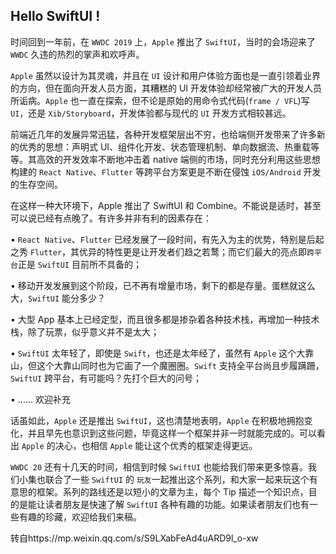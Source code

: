 ## Hello SwiftUI !

时间回到一年前，在 `WWDC 2019` 上，`Apple` 推出了 `SwiftUI`，当时的会场迎来了 `WWDC` 久违的热烈的掌声和欢呼声。

`Apple` 虽然以设计为其灵魂，并且在 `UI` 设计和用户体验方面也是一直引领着业界的方向，但在面向开发人员方面，其糟糕的 UI 开发体验却经常被广大的开发人员所诟病。`Apple` 也一直在探索，但不论是原始的用命令式代码(`frame / VFL`)写 `UI`，还是 `Xib/Storyboard`，开发体验都与现代的 `UI` 开发方式相较甚远。

前端近几年的发展异常迅猛，各种开发框架层出不穷，也给端侧开发带来了许多新的优秀的思想：声明式 UI、组件化开发、状态管理机制、单向数据流、热重载等等。其高效的开发效率不断地冲击着 native 端侧的市场，同时充分利用这些思想构建的 `React Native`、`Flutter` 等跨平台方案更是不断在侵蚀 `iOS/Android` 开发的生存空间。

在这样一种大环境下，Apple 推出了 SwiftUI 和 Combine。不能说是适时，甚至可以说已经有点晚了。有许多并非有利的因素存在：

• `React Native`、`Flutter` 已经发展了一段时间，有先入为主的优势，特别是后起之秀 `Flutter`，其优异的特性更是让开发者们趋之若鹜；而它们最大的亮点即`跨平台`正是 `SwiftUI` 目前所不具备的；

• 移动开发发展到这个阶段，已不再有增量市场，剩下的都是存量。蛋糕就这么大，`SwiftUI` 能分多少？

• 大型 App 基本上已经定型，而且很多都是掺杂着各种技术栈，再增加一种技术栈，除了玩票，似乎意义并不是太大；

• `SwiftUI` 太年轻了，即使是 `Swift`，也还是太年经了，虽然有 `Apple` 这个大靠山，但这个大靠山同时也为它画了一个魔圈圈。`Swift` 支持全平台尚且步履蹒跚，`SwiftUI` 跨平台，有可能吗？先打个巨大的问号；

• ...... 欢迎补充

话虽如此，`Apple` 还是推出 `SwiftUI`，这也清楚地表明，`Apple` 在积极地拥抱变化，并且早先也意识到这些问题，毕竟这样一个框架并非一时就能完成的。可以看出 `Apple` 的决心，也相信 `Apple` 能让这个优秀的框架走得更远。

`WWDC 20` 还有十几天的时间，相信到时候 `SwiftUI` 也能给我们带来更多惊喜。我们小集也联合了一些 `SwiftUI` 的 `玩友`一起推出这个系列，和大家一起来玩这个有意思的框架。系列的路线还是以短小的文章为主，每个 Tip 描述一个知识点，目的是能让读者朋友是快速了解 `SwiftUI` 各种有趣的功能。如果读者朋友们也有一些有趣的珍藏，欢迎给我们来稿。

转自https://mp.weixin.qq.com/s/S9LXabFeAd4uARD9l_o-xw